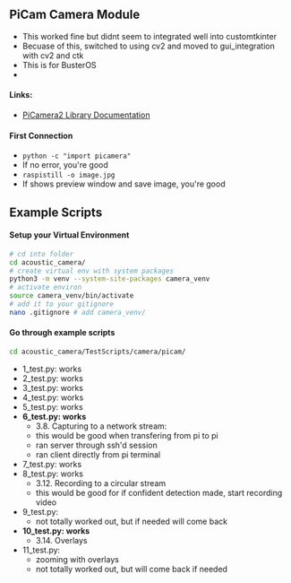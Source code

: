 ## PiCam Camera Module
- This worked fine but didnt seem to integrated well into customtkinter
- Becuase of this, switched to using cv2 and moved to gui_integration with cv2 and ctk
- This is for BusterOS
- 
#### Links:
- [PiCamera2 Library Documentation](https://picamera.readthedocs.io/en/release-1.13/install.html)

#### First Connection
- ```python -c "import picamera"```
- If no error, you're good
- ```raspistill -o image.jpg```
- If shows preview window and save image, you're good

## Example Scripts

#### Setup your Virtual Environment
```zsh
# cd into folder
cd acoustic_camera/
# create virtual env with system packages
python3 -m venv --system-site-packages camera_venv
# activate environ
source camera_venv/bin/activate
# add it to your gitignore
nano .gitignore # add camera_venv/ 
```

#### Go through example scripts
```zsh
cd acoustic_camera/TestScripts/camera/picam/
```
- 1_test.py: works
- 2_test.py: works
- 3_test.py: works
- 4_test.py: works
- 5_test.py: works
- **6_test.py: works**
  - 3.8. Capturing to a network stream: 
  - this would be good when transfering from pi to pi
  - ran server through ssh'd session
  - ran client directly from pi terminal 
- 7_test.py: works
- 8_test.py: works
  - 3.12. Recording to a circular stream
  - this would be good for if confident detection made, start recording video
- 9_test.py: 
  - not totally worked out, but if needed will come back
- **10_test.py: works**
  - 3.14. Overlays
- 11_test.py: 
  - zooming with overlays
  - not totally worked out, but will come back if needed










